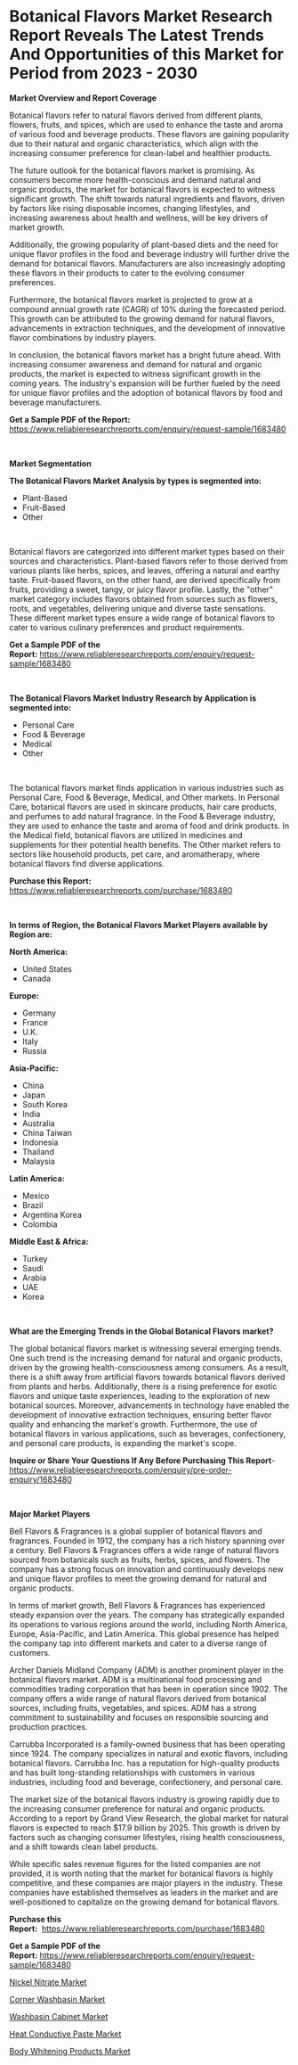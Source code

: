 <p><h1>Botanical Flavors Market Research Report Reveals The Latest Trends And Opportunities of this Market for Period from 2023 - 2030</h1></p><p><strong>Market Overview and Report Coverage</strong></p>
<p><p>Botanical flavors refer to natural flavors derived from different plants, flowers, fruits, and spices, which are used to enhance the taste and aroma of various food and beverage products. These flavors are gaining popularity due to their natural and organic characteristics, which align with the increasing consumer preference for clean-label and healthier products.</p><p>The future outlook for the botanical flavors market is promising. As consumers become more health-conscious and demand natural and organic products, the market for botanical flavors is expected to witness significant growth. The shift towards natural ingredients and flavors, driven by factors like rising disposable incomes, changing lifestyles, and increasing awareness about health and wellness, will be key drivers of market growth.</p><p>Additionally, the growing popularity of plant-based diets and the need for unique flavor profiles in the food and beverage industry will further drive the demand for botanical flavors. Manufacturers are also increasingly adopting these flavors in their products to cater to the evolving consumer preferences.</p><p>Furthermore, the botanical flavors market is projected to grow at a compound annual growth rate (CAGR) of 10% during the forecasted period. This growth can be attributed to the growing demand for natural flavors, advancements in extraction techniques, and the development of innovative flavor combinations by industry players. </p><p>In conclusion, the botanical flavors market has a bright future ahead. With increasing consumer awareness and demand for natural and organic products, the market is expected to witness significant growth in the coming years. The industry's expansion will be further fueled by the need for unique flavor profiles and the adoption of botanical flavors by food and beverage manufacturers.</p></p>
<p><strong>Get a Sample PDF of the Report:</strong> <a href="https://www.reliableresearchreports.com/enquiry/request-sample/1683480">https://www.reliableresearchreports.com/enquiry/request-sample/1683480</a></p>
<p>&nbsp;</p>
<p><strong>Market Segmentation</strong></p>
<p><strong>The Botanical Flavors Market Analysis by types is segmented into:</strong></p>
<p><ul><li>Plant-Based</li><li>Fruit-Based</li><li>Other</li></ul></p>
<p>&nbsp;</p>
<p><p>Botanical flavors are categorized into different market types based on their sources and characteristics. Plant-based flavors refer to those derived from various plants like herbs, spices, and leaves, offering a natural and earthy taste. Fruit-based flavors, on the other hand, are derived specifically from fruits, providing a sweet, tangy, or juicy flavor profile. Lastly, the "other" market category includes flavors obtained from sources such as flowers, roots, and vegetables, delivering unique and diverse taste sensations. These different market types ensure a wide range of botanical flavors to cater to various culinary preferences and product requirements.</p></p>
<p><strong>Get a Sample PDF of the Report:</strong>&nbsp;<a href="https://www.reliableresearchreports.com/enquiry/request-sample/1683480">https://www.reliableresearchreports.com/enquiry/request-sample/1683480</a></p>
<p>&nbsp;</p>
<p><strong>The Botanical Flavors Market Industry Research by Application is segmented into:</strong></p>
<p><ul><li>Personal Care</li><li>Food & Beverage</li><li>Medical</li><li>Other</li></ul></p>
<p>&nbsp;</p>
<p><p>The botanical flavors market finds application in various industries such as Personal Care, Food & Beverage, Medical, and Other markets. In Personal Care, botanical flavors are used in skincare products, hair care products, and perfumes to add natural fragrance. In the Food & Beverage industry, they are used to enhance the taste and aroma of food and drink products. In the Medical field, botanical flavors are utilized in medicines and supplements for their potential health benefits. The Other market refers to sectors like household products, pet care, and aromatherapy, where botanical flavors find diverse applications.</p></p>
<p><strong>Purchase this Report:</strong>&nbsp; <a href="https://www.reliableresearchreports.com/purchase/1683480">https://www.reliableresearchreports.com/purchase/1683480</a></p>
<p>&nbsp;</p>
<p><strong>In terms of Region, the Botanical Flavors Market Players available by Region are:</strong></p>
<p>
    <p> <strong> North America: </strong>
        <ul>
            <li>United States</li>
            <li>Canada</li>
        </ul>
        </p> 
    <p> <strong> Europe: </strong>
        <ul>
            <li>Germany</li>
            <li>France</li>
            <li>U.K.</li>
            <li>Italy</li>
            <li>Russia</li>
        </ul>
        </p> 
    <p> <strong> Asia-Pacific: </strong>
        <ul>
            <li>China</li>
            <li>Japan</li>
            <li>South Korea</li>
            <li>India</li>
            <li>Australia</li>
            <li>China Taiwan</li>
            <li>Indonesia</li>
            <li>Thailand</li>
            <li>Malaysia</li>
        </ul>
        </p> 
    <p> <strong> Latin America: </strong>
        <ul>
            <li>Mexico</li>
            <li>Brazil</li>
            <li>Argentina Korea</li>
            <li>Colombia</li>
        </ul>
        </p> 
    <p> <strong> Middle East & Africa: </strong>
        <ul>
            <li>Turkey</li>
            <li>Saudi</li>
            <li>Arabia</li>
            <li>UAE</li>
            <li>Korea</li>
        </ul>
    </p>
    </p>
<p>&nbsp;</p>
<p><strong>What are the Emerging Trends in the Global Botanical Flavors market?</strong></p>
<p><p>The global botanical flavors market is witnessing several emerging trends. One such trend is the increasing demand for natural and organic products, driven by the growing health-consciousness among consumers. As a result, there is a shift away from artificial flavors towards botanical flavors derived from plants and herbs. Additionally, there is a rising preference for exotic flavors and unique taste experiences, leading to the exploration of new botanical sources. Moreover, advancements in technology have enabled the development of innovative extraction techniques, ensuring better flavor quality and enhancing the market's growth. Furthermore, the use of botanical flavors in various applications, such as beverages, confectionery, and personal care products, is expanding the market's scope.</p></p>
<p><strong>Inquire or Share Your Questions If Any Before Purchasing This Report</strong>- <a href="https://www.reliableresearchreports.com/enquiry/pre-order-enquiry/1683480">https://www.reliableresearchreports.com/enquiry/pre-order-enquiry/1683480</a></p>
<p>&nbsp;</p>
<p><strong>Major Market Players</strong></p>
<p><p>Bell Flavors & Fragrances is a global supplier of botanical flavors and fragrances. Founded in 1912, the company has a rich history spanning over a century. Bell Flavors & Fragrances offers a wide range of natural flavors sourced from botanicals such as fruits, herbs, spices, and flowers. The company has a strong focus on innovation and continuously develops new and unique flavor profiles to meet the growing demand for natural and organic products.</p><p>In terms of market growth, Bell Flavors & Fragrances has experienced steady expansion over the years. The company has strategically expanded its operations to various regions around the world, including North America, Europe, Asia-Pacific, and Latin America. This global presence has helped the company tap into different markets and cater to a diverse range of customers.</p><p>Archer Daniels Midland Company (ADM) is another prominent player in the botanical flavors market. ADM is a multinational food processing and commodities trading corporation that has been in operation since 1902. The company offers a wide range of natural flavors derived from botanical sources, including fruits, vegetables, and spices. ADM has a strong commitment to sustainability and focuses on responsible sourcing and production practices.</p><p>Carrubba Incorporated is a family-owned business that has been operating since 1924. The company specializes in natural and exotic flavors, including botanical flavors. Carrubba Inc. has a reputation for high-quality products and has built long-standing relationships with customers in various industries, including food and beverage, confectionery, and personal care.</p><p>The market size of the botanical flavors industry is growing rapidly due to the increasing consumer preference for natural and organic products. According to a report by Grand View Research, the global market for natural flavors is expected to reach $17.9 billion by 2025. This growth is driven by factors such as changing consumer lifestyles, rising health consciousness, and a shift towards clean label products.</p><p>While specific sales revenue figures for the listed companies are not provided, it is worth noting that the market for botanical flavors is highly competitive, and these companies are major players in the industry. These companies have established themselves as leaders in the market and are well-positioned to capitalize on the growing demand for botanical flavors.</p></p>
<p><strong>Purchase this Report:</strong>&nbsp;&nbsp;<a href="https://www.reliableresearchreports.com/purchase/1683480">https://www.reliableresearchreports.com/purchase/1683480</a></p>
<p></p>
<p><strong>Get a Sample PDF of the Report:</strong>&nbsp;<a href="https://www.reliableresearchreports.com/enquiry/request-sample/1683480">https://www.reliableresearchreports.com/enquiry/request-sample/1683480</a></p>
<p><p><a href="https://github.com/CliffMedina6/Market-Research-Report-List-2/blob/main/nickel-nitrate-market.md">Nickel Nitrate Market</a></p><p><a href="https://medium.com/@loretamusaj85/corner-washbasin-market-outlook-industry-overview-and-forecast-2023-to-2030-6a94ba77ab1b">Corner Washbasin Market</a></p><p><a href="https://medium.com/@greisdukagjini2014/washbasin-cabinet-market-outlook-industry-overview-and-forecast-2023-to-2030-c73fa724df46">Washbasin Cabinet Market</a></p><p><a href="https://github.com/PeterParrish5/Market-Research-Report-List-2/blob/main/heat-conductive-paste-market.md">Heat Conductive Paste Market</a></p><p><a href="https://medium.com/@entelaloshi55/body-whitening-products-market-size-and-market-trends-complete-industry-overview-2023-to-2030-30db358a3fc8">Body Whitening Products Market</a></p></p>
